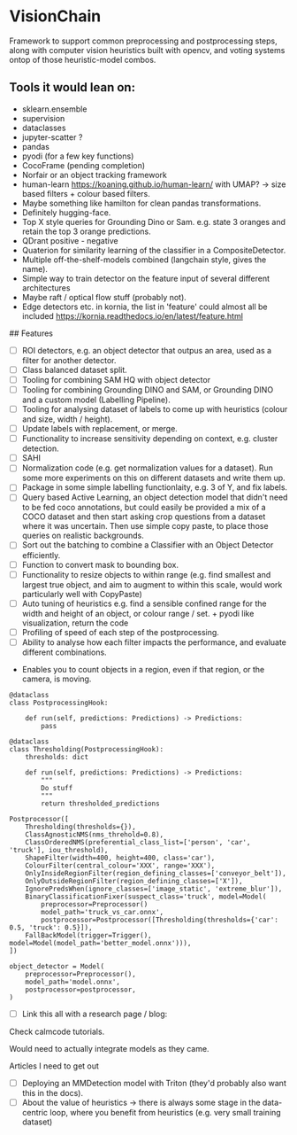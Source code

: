 # VisionChain
Framework to support common preprocessing and postprocessing steps, along with computer vision heuristics built with opencv, and voting systems ontop of those heuristic-model combos. 

## Tools it would lean on: 

* sklearn.ensemble
* supervision
* dataclasses
* jupyter-scatter ? 
* pandas
* pyodi (for a few key functions) 
* CocoFrame (pending completion)
* Norfair or an object tracking framework
* human-learn https://koaning.github.io/human-learn/ with UMAP?  -> size based filters + colour based filters. 
* Maybe something like hamilton for clean pandas transformations.
* Definitely hugging-face.
* Top X style queries for Grounding Dino or Sam. e.g. state 3 oranges and retain the top 3 orange predictions.
* QDrant positive - negative 
* Quaterion for similarity learning of the classifier in a CompositeDetector.
* Multiple off-the-shelf-models combined (langchain style, gives the name).
* Simple way to train detector on the feature input of several different architectures
* Maybe raft / optical flow stuff (probably not). 
* Edge detectors etc. in kornia, the list in 'feature' could almost all be included https://kornia.readthedocs.io/en/latest/feature.html

## Features 
- [ ] ROI detectors, e.g. an object detector that outpus an area, used as a filter for another detector.
- [ ] Class balanced dataset split.
- [ ] Tooling for combining SAM HQ with object detector
- [ ] Tooling for combining Grounding DINO and SAM, or Grounding DINO and a custom model (Labelling Pipeline).
- [ ] Tooling for analysing dataset of labels to come up with heuristics (colour and size, width / height).
- [ ] Update labels with replacement, or merge.
- [ ] Functionality to increase sensitivity depending on context, e.g. cluster detection. 
- [ ] SAHI
- [ ] Normalization code (e.g. get normalization values for a dataset). Run some more experiments on this on different datasets and write them up.
- [ ] Package in some simple labelling functionlaity, e.g. 3 of Y, and fix labels.
- [ ] Query based Active Learning, an object detection model that didn't need to be fed coco annotations, but could easily be provided a mix of a COCO dataset and then start asking crop questions from a dataset where it was uncertain. Then use simple copy paste, to place those queries on realistic backgrounds.
- [ ] Sort out the batching to combine a Classifier with an Object Detector efficiently.
- [ ] Function to convert mask to bounding box.
- [ ] Functionality to resize objects to within range (e.g. find smallest and largest true object, and aim to augment to within this scale, would work particularly well with CopyPaste)
- [ ] Auto tuning of heuristics e.g. find a sensible confined range for the width and height of an object, or colour range / set.  + pyodi like visualization, return the code
- [ ] Profiling of speed of each step of the postprocessing.
- [ ] Ability to analyse how each filter impacts the performance, and evaluate different combinations. 

* Enables you to count objects in a region, even if that region, or the camera, is moving.

```
@dataclass 
class PostprocessingHook: 

    def run(self, predictions: Predictions) -> Predictions:
        pass

```

```
@dataclass
class Thresholding(PostprocessingHook): 
    thresholds: dict 

    def run(self, predictions: Predictions) -> Predictions: 
        """
        Do stuff
        """
        return thresholded_predictions
```

```
Postprocessor([
    Thresholding(thresholds={}),
    ClassAgnosticNMS(nms_threhold=0.8),
    ClassOrderedNMS(preferential_class_list=['person', 'car', 'truck'], iou_threshold), 
    ShapeFilter(width=400, height=400, class='car'),
    ColourFilter(central_colour='XXX', range='XXX'),
    OnlyInsideRegionFilter(region_defining_classes=['conveyor_belt']),
    OnlyOutsideRegionFilter(region_defining_classes=['X']),
    IgnorePredsWhen(ignore_classes=['image_static', 'extreme_blur']),
    BinaryClassificationFixer(suspect_class='truck', model=Model(
        preprocessor=Preprocessor()
        model_path='truck_vs_car.onnx',
        postprocessor=Postprocessor([Thresholding(thresholds={'car': 0.5, 'truck': 0.5}]),
    FallBackModel(trigger=Trigger(), model=Model(model_path='better_model.onnx'))),
])
```


```
object_detector = Model(
    preprocessor=Preprocessor(),
    model_path='model.onnx',
    postprocessor=postprocessor,
) 
```

- [ ] Link this all with a research page / blog: 
      

Check calmcode tutorials.

Would need to actually integrate models as they came. 

Articles I need to get out 
- [ ] Deploying an MMDetection model with Triton (they'd probably also want this in the docs).
- [ ] About the value of heuristics -> there is always some stage in the data-centric loop, where you benefit from heuristics (e.g. very small training dataset) 
